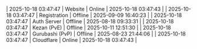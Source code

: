 | 2025-10-18 03:47:47 | Website | Online | 2025-10-18 03:47:43 |
| 2025-10-18 03:47:47 | Registration | Offline | 2025-09-09 16:40:23 |
| 2025-10-18 03:47:47 | Auth Server | Offline | 2025-08-18 09:33:31 |
| 2025-10-18 03:47:47 | Kezan (PvE) | Offline | 2025-10-11 12:51:30 |
| 2025-10-18 03:47:47 | Gurubashi (PvP) | Offline | 2025-08-23 21:44:06 |
| 2025-10-18 03:47:47 | Cloudflare | Online | 2025-10-18 03:47:43 |

